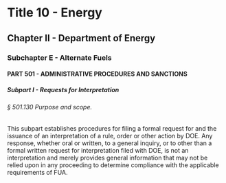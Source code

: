
# Title 10 - Energy
## Chapter II - Department of Energy
### Subchapter E - Alternate Fuels
#### PART 501 - ADMINISTRATIVE PROCEDURES AND SANCTIONS
##### Subpart I - Requests for Interpretation
###### § 501.130 Purpose and scope.

This subpart establishes procedures for filing a formal request for and the issuance of an interpretation of a rule, order or other action by DOE. Any response, whether oral or written, to a general inquiry, or to other than a formal written request for interpretation filed with DOE, is not an interpretation and merely provides general information that may not be relied upon in any proceeding to determine compliance with the applicable requirements of FUA.

